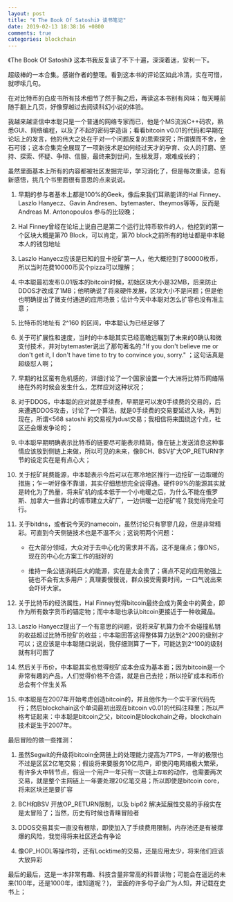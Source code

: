 ```yaml
---
layout: post
title: "《 The Book Of Satoshi》 读书笔记"
date: 2019-02-13 18:38:16 +0800
comments: true
categories: blockchain
---
```


《The Book Of Satoshi》 这本书我反复读了不下十遍，深深着迷，安利一下。

<!-- more -->

超级棒的一本合集。感谢作者的整理。看到这本书的评论区如此冷清，实在可惜，就啰嗦几句。

在对比特币的白皮书所有技术细节了然于胸之后，再读这本书别有风味；每天睡前随手翻上几页，好像穿越过去阅读科幻小说的体验。

我越来越坚信中本聪只是一个普通的网络专家而已，他是个MS流派C++码农，熟悉GUI、网络编程，以及了不起的密码学造诣；看看bitcoin v0.01的代码和早期在论坛上的发言，他的伟大之处在于对一个问题反复的思索探究；所谓锲而不舍，金石可镂；这本合集完全展现了一项新技术是如何经过天才的孕育、众人的打磨、坚持、探索、怀疑、争辩、信服，最终来到世间，生根发芽，艰难成长的；

虽然里面基本上所有的内容都被社区发掘完毕，学习消化了，但是每次重读，总有新感悟，挑几个书里面很有意思的点来说说。

1. 早期的参与者基本上都是100%的Geek，像后来我们耳熟能详的Hal Finney、Laszlo Hanyecz、Gavin Andresen、bytemaster、theymos等等，反而是Andreas M. Antonopoulos 参与的比较晚；

2. Hal Finney曾经在论坛上说自己是第二个运行比特币软件的人，他挖到的第一个区块大概是第70 Block，可以肯定，第70 block之前所有的地址都是中本聪本人的钱包地址

3. Laszlo Hanyecz应该是已知的显卡挖矿第一人，他大概挖到了80000枚币，所以当时花费10000币买个pizza可以理解；

4. 中本聪最初发布0.01版本的bitcoin时候，初始区块大小是32MB，后来防止DDOS才改成了1MB；他明确说了将来硬件发展，区块大小不是问题；但是他也明确提出了微支付通道的应用场景；估计今天中本聪对怎么扩容也没有准主意；

5. 比特币的地址有 2^160 的区间，中本聪认为已经足够了

6. 关于可扩展性和速度，当时的中本聪其实已经高瞻远瞩到了未来的0确认和微支付技术，并对bytemaster说出了那句著名的:"If you don't believe me or don't get it, I don't have time to try to convince you, sorry." ；这句话真是超级怼人啊；

7. 早期的社区蛮有危机感的，详细讨论了一个国家设置一个大洲将比特币网络隔绝在外的时候会发生什么，怎样应对这种状况；

8. 对于DDOS，中本聪的应对就是手续费，早期是可以发0手续费的交易的，后来遭遇DDOS攻击，讨论了一个算法，就是0手续费的交易要延迟入块，再到现在，所谓<568 satoshi 的交易视为dust交易；我相信将来围绕这个点，社区还会爆发争论的；

9. 中本聪早期明确表示比特币的链要尽可能表示精简，像在链上发送消息这种事情应该放到侧链上来做，所以可见的未来，像BCH、BSV扩大OP_RETURN字节的设定实在是有点心大；

10. 关于挖矿耗费能源，中本聪表示今后可以在寒冷地区推行一边挖矿一边取暖的措施；乍一听好像不靠谱，其实仔细想想完全说得通。硬件99%的能源其实就是转化为了热量，将来矿机的成本低于一个小电暖之后，为什么不能在俄罗斯、加拿大一些靠北的城市建立大矿厂，一边供暖一边挖矿呢？我觉得完全可行。

11. 关于bitdns，或者说今天的namecoin，虽然讨论只有寥寥几段，但是非常精彩。可直到今天侧链技术也是不温不火；这说明两个问题：

    - 在大部分领域，大众对于去中心化的需求并不高，这不是痛点；像DNS，现在的中心化方案工作的挺好的

    - 维持一条公链消耗巨大的能源，实在是太金贵了；痛点不足的应用勉强上链也不会有太多用户；真理要慢慢说，群众接受需要时间，一口气说出来会吓坏大家。

12. 关于比特币的经济属性，Hal Finney觉得bitcoin最终会成为黄金中的黄金，即作为所有数字货币的锚定物；而中本聪也承认bitcoin更接近于一种收藏品。

13. Laszlo Hanyecz提出了一个有意思的问题，说将来矿机算力会不会碰撞私钥的收益超过比特币挖矿的收益；中本聪回答这得整体算力达到2^200的级别才可以；这应该是中本聪随口说说，我仔细测算了一下，可能达到2^100的级别就有利可图了

14. 然后关于币价，中本聪其实也觉得挖矿成本会成为基本面；因为bitcoin是一个非常有趣的产品，人们觉得价格不合适，就是自己去挖；所以挖矿成本和币价总会有个伴生关系

15. 中本聪是在2007年开始考虑创造bitcoin的，并且他作为一个实干家代码先行；然后blockchain这个单词最初出现在bitcoin v0.01的代码注释里；所以严格考证起来：中本聪是bitcoin之父，bitcoin是blockchain之母，blockchain技术诞生于2007年。

最后冒险的做一些推测：

1. 虽然Segwit的升级将bitcoin全网链上的处理能力提高为7TPS，一年的极限也不过是区区2亿笔交易；假设将来要服务10亿用户，即使闪电网络极大繁荣，有许多大中转节点，假设一个用户一年只有一次链上`存取`的动作，也需要两次交易，就是整个主网链上一年要处理20亿笔交易；所以即使是bitcoin core，将来区块还是要扩容

2. BCH和BSV 开放OP_RETURN限制，以及 bip62 解决延展性交易的手段实在是太冒险了；当然，历史有时候也青睐冒险者

3. DDOS交易其实一直没有根除，即使加入了手续费用限制，内存池还是有被撑爆的风险，我觉得将来社区还会有争论

4. 像OP_HODL等操作符，还有Locktime的交易，还是应用太少，将来他们应该大放异彩

最后的最后，这是一本非常有趣、科技含量非常高的科普读物；可能会在遥远的未来(100年，还是1000年，谁知道呢？)， 里面的许多句子会广为人知，并记载在史书上；
